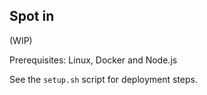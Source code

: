 Spot in
---

(WIP)

Prerequisites: Linux, Docker and Node.js 

See the `setup.sh` script for deployment steps.

